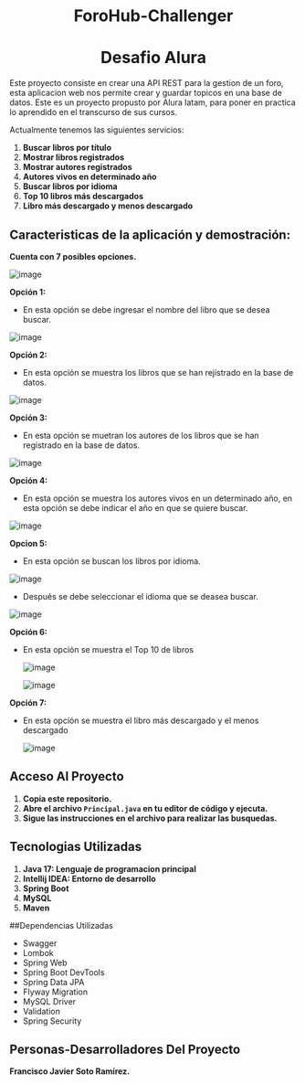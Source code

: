 <h1 align="center"> ForoHub-Challenger</h1>
<h1 align="center"> Desafio Alura</h1>

<p>Este proyecto consiste en crear una API REST para la gestion de un foro, esta aplicacion web nos permite crear y guardar topicos en una base de datos.
Este es un proyecto propusto por Alura latam, para poner en practica lo aprendido en el transcurso de sus cursos.

Actualmente tenemos las siguientes servicios:

1. **Buscar libros por título**
2. **Mostrar libros registrados**
3. **Mostrar autores registrados**
4. **Autores vivos en determinado año**
5. **Buscar libros por idioma**
6. **Top 10 libros más descargados**
7. **Libro más descargado y menos descargado** 


## Caracteristicas de la aplicación y demostración:

**Cuenta con 7 posibles opciones.**

![image](https://github.com/JavierFSR/Literalura-AluraChallenger/assets/162364232/b3526780-25d2-4dee-b94b-efce2b50d25f)

**Opción 1:** 
- En esta opción se debe ingresar el nombre del libro que se desea buscar.
  
![image](https://github.com/JavierFSR/Literalura-AluraChallenger/assets/162364232/0e8f3e29-a3f2-4acf-b012-02838da9e45b)

**Opción 2:**
- En esta opción se muestra los libros que se han rejistrado en la base de datos.
  
![image](https://github.com/JavierFSR/Literalura-AluraChallenger/assets/162364232/9673816e-24ec-4906-8cad-bf29c0550419)

**Opción 3:**
- En esta opción se muetran los autores de los libros que se han registrado en la base de datos.
  
![image](https://github.com/JavierFSR/Literalura-AluraChallenger/assets/162364232/73014cca-5bc3-47e9-b6c3-bbe50d53b144)

**Opción 4:**
- En esta opción se muestra los autores vivos en un determinado año, en esta opción se debe indicar el año en que se quiere buscar.
  
![image](https://github.com/JavierFSR/Literalura-AluraChallenger/assets/162364232/f1784e22-3bde-49ef-86e3-cd18d3f482e5)

**Opcion 5:**
- En esta opción se buscan los libros por idioma.
  
![image](https://github.com/JavierFSR/Literalura-AluraChallenger/assets/162364232/81cd3ccb-a4d1-4024-8d61-c865204f0999)

- Después se debe seleccionar el idioma que se deasea buscar.
  
![image](https://github.com/JavierFSR/Literalura-AluraChallenger/assets/162364232/b4433754-0c54-444a-ac4f-0d41ff6dc725)

**Opción 6:**
- En esta opción se muestra el Top 10 de libros

  ![image](https://github.com/JavierFSR/Literalura-AluraChallenger/assets/162364232/ffe66b67-2ad9-4f56-a48e-7db7ab7ee2b4)

  ![image](https://github.com/JavierFSR/Literalura-AluraChallenger/assets/162364232/af7eb48c-56aa-4b38-a537-3a2cb1192235)

**Opción 7:**
- En esta opción se muestra el libro más descargado y el menos descargado

  ![image](https://github.com/JavierFSR/Literalura-AluraChallenger/assets/162364232/223d818f-9c41-40dc-8549-171663444d65)

  
## Acceso Al Proyecto
1. **Copia este repositorio.**
2. **Abre el archivo `Principal.java` en tu editor de código y ejecuta.**
3. **Sigue las instrucciones en el archivo para realizar las busquedas.**

## Tecnologias Utilizadas
1. **Java 17: Lenguaje de programacion principal**
2. **Intellij IDEA: Entorno de desarrollo**
3. **Spring Boot**
4. **MySQL**
5. **Maven**

##Dependencias Utilizadas
- Swagger
- Lombok
- Spring Web
- Spring Boot DevTools
- Spring Data JPA
- Flyway Migration
- MySQL Driver
- Validation
- Spring Security

## Personas-Desarrolladores Del Proyecto
**Francisco Javier Soto Ramírez.**
